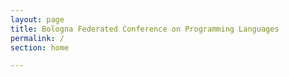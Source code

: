 ```yaml
---
layout: page
title: Bologna Federated Conference on Programming Languages
permalink: /
section: home

---
```


